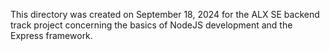 This directory was created on September 18, 2024 for the ALX SE backend 
track project concerning the basics of NodeJS development and the 
Express framework.